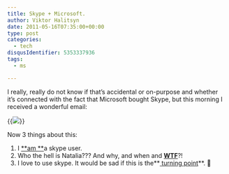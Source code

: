 ```yaml
---
title: Skype + Microsoft.
author: Viktor Halitsyn
date: 2011-05-16T07:35:00+00:00
type: post
categories:
  - tech
disqusIdentifier: 5353337936
tags:
  - ms

---
```

I really, really do not know if that&#8217;s accidental or on-purpose and whether it&#8217;s connected with the fact that Microsoft bought Skype, but this morning I received a wonderful email: 

 {{<image classes="fancybox left" src="https://s3-us-west-2.amazonaws.com/vnomad-public/blog_infra/2011/05/skypemail.jpg">}}

Now 3 things about this:   
1. I <u>**am **</u>a skype user.  
2. Who the hell is Natalia??? And why, and when  and **<u>WTF</u>**?!  
3. I love to use skype. It would be sad if this is the**<u> turning point</u>**. 🙁